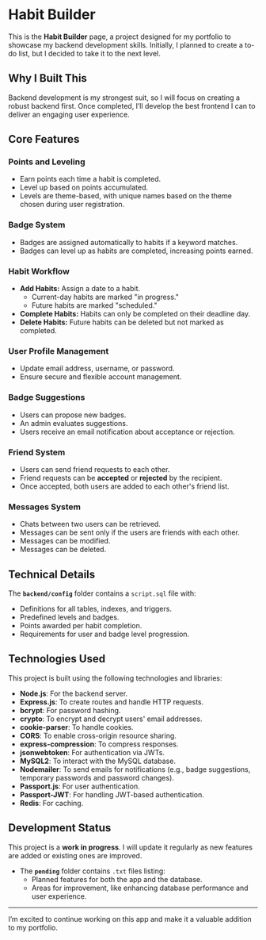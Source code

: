 # Habit Builder

This is the **Habit Builder** page, a project designed for my portfolio to showcase my backend development skills. Initially, I planned to create a to-do list, but I decided to take it to the next level.

## Why I Built This

Backend development is my strongest suit, so I will focus on creating a robust backend first. Once completed, I’ll develop the best frontend I can to deliver an engaging user experience.

## Core Features

### Points and Leveling

- Earn points each time a habit is completed.
- Level up based on points accumulated.
- Levels are theme-based, with unique names based on the theme chosen during user registration.

### Badge System

- Badges are assigned automatically to habits if a keyword matches.
- Badges can level up as habits are completed, increasing points earned.

### Habit Workflow

- **Add Habits:** Assign a date to a habit.
  - Current-day habits are marked "in progress."
  - Future habits are marked "scheduled."
- **Complete Habits:** Habits can only be completed on their deadline day.
- **Delete Habits:** Future habits can be deleted but not marked as completed.

### User Profile Management

- Update email address, username, or password.
- Ensure secure and flexible account management.

### Badge Suggestions

- Users can propose new badges.
- An admin evaluates suggestions.
- Users receive an email notification about acceptance or rejection.

### Friend System

- Users can send friend requests to each other.
- Friend requests can be **accepted** or **rejected** by the recipient.
- Once accepted, both users are added to each other's friend list.

### Messages System

- Chats between two users can be retrieved.
- Messages can be sent only if the users are friends with each other.
- Messages can be modified.
- Messages can be deleted.

## Technical Details

The **`backend/config`** folder contains a `script.sql` file with:

- Definitions for all tables, indexes, and triggers.
- Predefined levels and badges.
- Points awarded per habit completion.
- Requirements for user and badge level progression.

## Technologies Used

This project is built using the following technologies and libraries:

- **Node.js**: For the backend server.
- **Express.js**: To create routes and handle HTTP requests.
- **bcrypt**: For password hashing.
- **crypto**: To encrypt and decrypt users' email addresses.
- **cookie-parser**: To handle cookies.
- **CORS**: To enable cross-origin resource sharing.
- **express-compression**: To compress responses.
- **jsonwebtoken**: For authentication via JWTs.
- **MySQL2**: To interact with the MySQL database.
- **Nodemailer**: To send emails for notifications (e.g., badge suggestions, temporary passwords and password changes).
- **Passport.js**: For user authentication.
- **Passport-JWT**: For handling JWT-based authentication.
- **Redis**: For caching.

## Development Status

This project is a **work in progress**. I will update it regularly as new features are added or existing ones are improved.

- The **`pending`** folder contains `.txt` files listing:
  - Planned features for both the app and the database.
  - Areas for improvement, like enhancing database performance and user experience.

---

I’m excited to continue working on this app and make it a valuable addition to my portfolio.

